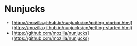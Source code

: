 # Nunjucks

* [https://mozilla.github.io/nunjucks/cn/getting-started.html](https://mozilla.github.io/nunjucks/cn/getting-started.html)
* [https://github.com/mozilla/nunjucks](https://github.com/mozilla/nunjucks)



